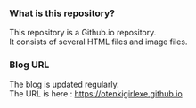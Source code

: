 ### What is this repository? 

<p>
This repository is a Github.io repository.<br>
It consists of several HTML files and image files.<br>
</p>

### Blog URL

<p>
The blog is updated regularly.<br>
The URL is here : <a href="https://otenkigirlexe.github.io">https://otenkigirlexe.github.io</a>
</p>
